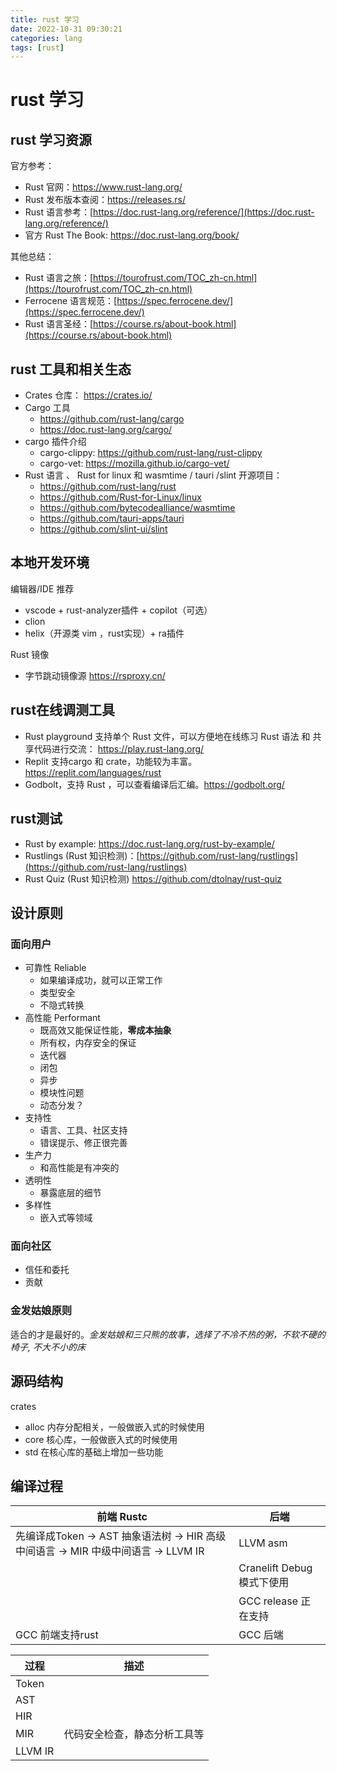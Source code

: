 ```yaml
---
title: rust 学习
date: 2022-10-31 09:30:21
categories: lang
tags: [rust]
---
```

# rust 学习

## rust 学习资源
官方参考：
- Rust 官网：https://www.rust-lang.org/
- Rust 发布版本查阅：https://releases.rs/
- Rust 语言参考：[https://doc.rust-lang.org/reference/](https://doc.rust-lang.org/reference/)
- 官方 Rust The Book: https://doc.rust-lang.org/book/

其他总结：
- Rust 语言之旅：[https://tourofrust.com/TOC_zh-cn.html](https://tourofrust.com/TOC_zh-cn.html)
- Ferrocene 语言规范：[https://spec.ferrocene.dev/](https://spec.ferrocene.dev/)
- Rust 语言圣经：[https://course.rs/about-book.html](https://course.rs/about-book.html)

## rust 工具和相关生态
- Crates 仓库： https://crates.io/
- Cargo 工具
	- https://github.com/rust-lang/cargo
	- https://doc.rust-lang.org/cargo/
- cargo 插件介绍
	- cargo-clippy: https://github.com/rust-lang/rust-clippy
	- cargo-vet: https://mozilla.github.io/cargo-vet/
-  Rust 语言 、 Rust for linux 和 wasmtime / tauri /slint 开源项目：
	- https://github.com/rust-lang/rust
	- https://github.com/Rust-for-Linux/linux
	- https://github.com/bytecodealliance/wasmtime
	- https://github.com/tauri-apps/tauri
	- https://github.com/slint-ui/slint

## 本地开发环境
编辑器/IDE 推荐
- vscode + rust-analyzer插件 + copilot（可选）
- clion
- helix（开源类 vim ，rust实现）+ ra插件

Rust 镜像
- 字节跳动镜像源 https://rsproxy.cn/

## rust在线调测工具
- Rust playground 支持单个 Rust 文件，可以方便地在线练习 Rust 语法 和 共享代码进行交流： https://play.rust-lang.org/
- Replit 支持cargo 和 crate，功能较为丰富。https://replit.com/languages/rust 
- Godbolt，支持 Rust ，可以查看编译后汇编。https://godbolt.org/

## rust测试
- Rust by example: https://doc.rust-lang.org/rust-by-example/
- Rustlings (Rust 知识检测)：[https://github.com/rust-lang/rustlings](https://github.com/rust-lang/rustlings)
- Rust Quiz   (Rust 知识检测)  https://github.com/dtolnay/rust-quiz

## 设计原则
### 面向用户
- 可靠性 Reliable
	- 如果编译成功，就可以正常工作
	- 类型安全
	- 不隐式转换
- 高性能 Performant
	 - 既高效又能保证性能，**零成本抽象**
	 - 所有权，内存安全的保证
	 - 迭代器
	 - 闭包
	 - 异步
	 - 模块性问题
	 - 动态分发？
- 支持性
	 - 语言、工具、社区支持
	 - 错误提示、修正很完善
- 生产力
	 - 和高性能是有冲突的
- 透明性
	 - 暴露底层的细节
- 多样性
	 - 嵌入式等领域

### 面向社区
- 信任和委托
- 贡献

### 金发姑娘原则
适合的才是最好的。*金发姑娘和三只熊的故事，选择了不冷不热的粥，不软不硬的椅子, 不大不小的床*

## 源码结构

crates
- alloc 内存分配相关，一般做嵌入式的时候使用
- core 核心库，一般做嵌入式的时候使用
- std 在核心库的基础上增加一些功能

## 编译过程
| 前端 Rustc | 后端 |
| ----------| ------------ |
|先编译成Token -> AST 抽象语法树 -> HIR 高级中间语言 -> MIR 中级中间语言 -> LLVM IR 	| LLVM asm|
| | Cranelift Debug模式下使用  |
||GCC release 正在支持|
|GCC 前端支持rust|GCC 后端|

| 过程 | 描述 |
| ----------| ------------ |
|Token||
|AST||
|HIR||
| MIR | 代码安全检查，静态分析工具等  |
|LLVM IR||


